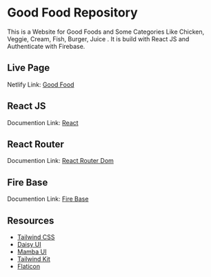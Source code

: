 # Good Food Repository
This is a Website for Good Foods and Some Categories Like Chicken, Veggie, Cream, Fish, Burger, Juice . It is build with React JS and Authenticate with Firebase.

## Live Page
Netlify Link: [Good Food]()

## React JS
Documention Link: [React](https://reactjs.org/)

## React Router
Documention Link: [React Router Dom](https://reactrouter.com/en/v6.3.0)

## Fire Base
Documention Link: [Fire Base](https://reactrouter.com/en/v6.3.0)

## Resources
- [Tailwind CSS](https://tailwindcss.com/)
- [Daisy UI](https://daisyui.com/)
- [Mamba UI](https://mambaui.com/)
- [Tailwind Kit](https://www.tailwind-kit.com/)
- [Flaticon](https://www.flaticon.com/)